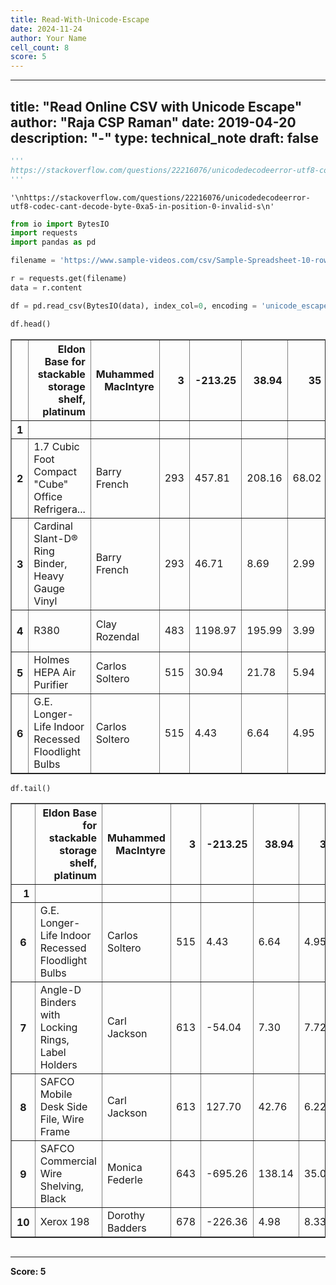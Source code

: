 ```yaml
---
title: Read-With-Unicode-Escape
date: 2024-11-24
author: Your Name
cell_count: 8
score: 5
---
```


---
title: "Read Online CSV with Unicode Escape"
author: "Raja CSP Raman"
date: 2019-04-20
description: "-"
type: technical_note
draft: false
---

```python
'''
https://stackoverflow.com/questions/22216076/unicodedecodeerror-utf8-codec-cant-decode-byte-0xa5-in-position-0-invalid-s
'''
```




    '\nhttps://stackoverflow.com/questions/22216076/unicodedecodeerror-utf8-codec-cant-decode-byte-0xa5-in-position-0-invalid-s\n'




```python
from io import BytesIO
import requests
import pandas as pd
```


```python
filename = 'https://www.sample-videos.com/csv/Sample-Spreadsheet-10-rows.csv'

r = requests.get(filename)
data = r.content
```


```python
df = pd.read_csv(BytesIO(data), index_col=0, encoding = 'unicode_escape')
```


```python
df.head()
```




<div>
<style scoped>
    .dataframe tbody tr th:only-of-type {
        vertical-align: middle;
    }

    .dataframe tbody tr th {
        vertical-align: top;
    }

    .dataframe thead th {
        text-align: right;
    }
</style>
<table border="1" class="dataframe">
  <thead>
    <tr style="text-align: right;">
      <th></th>
      <th>Eldon Base for stackable storage shelf, platinum</th>
      <th>Muhammed MacIntyre</th>
      <th>3</th>
      <th>-213.25</th>
      <th>38.94</th>
      <th>35</th>
      <th>Nunavut</th>
      <th>Storage &amp; Organization</th>
      <th>0.8</th>
    </tr>
    <tr>
      <th>1</th>
      <th></th>
      <th></th>
      <th></th>
      <th></th>
      <th></th>
      <th></th>
      <th></th>
      <th></th>
      <th></th>
    </tr>
  </thead>
  <tbody>
    <tr>
      <th>2</th>
      <td>1.7 Cubic Foot Compact "Cube" Office Refrigera...</td>
      <td>Barry French</td>
      <td>293</td>
      <td>457.81</td>
      <td>208.16</td>
      <td>68.02</td>
      <td>Nunavut</td>
      <td>Appliances</td>
      <td>0.58</td>
    </tr>
    <tr>
      <th>3</th>
      <td>Cardinal Slant-D® Ring Binder, Heavy Gauge Vinyl</td>
      <td>Barry French</td>
      <td>293</td>
      <td>46.71</td>
      <td>8.69</td>
      <td>2.99</td>
      <td>Nunavut</td>
      <td>Binders and Binder Accessories</td>
      <td>0.39</td>
    </tr>
    <tr>
      <th>4</th>
      <td>R380</td>
      <td>Clay Rozendal</td>
      <td>483</td>
      <td>1198.97</td>
      <td>195.99</td>
      <td>3.99</td>
      <td>Nunavut</td>
      <td>Telephones and Communication</td>
      <td>0.58</td>
    </tr>
    <tr>
      <th>5</th>
      <td>Holmes HEPA Air Purifier</td>
      <td>Carlos Soltero</td>
      <td>515</td>
      <td>30.94</td>
      <td>21.78</td>
      <td>5.94</td>
      <td>Nunavut</td>
      <td>Appliances</td>
      <td>0.50</td>
    </tr>
    <tr>
      <th>6</th>
      <td>G.E. Longer-Life Indoor Recessed Floodlight Bulbs</td>
      <td>Carlos Soltero</td>
      <td>515</td>
      <td>4.43</td>
      <td>6.64</td>
      <td>4.95</td>
      <td>Nunavut</td>
      <td>Office Furnishings</td>
      <td>0.37</td>
    </tr>
  </tbody>
</table>
</div>




```python
df.tail()
```




<div>
<style scoped>
    .dataframe tbody tr th:only-of-type {
        vertical-align: middle;
    }

    .dataframe tbody tr th {
        vertical-align: top;
    }

    .dataframe thead th {
        text-align: right;
    }
</style>
<table border="1" class="dataframe">
  <thead>
    <tr style="text-align: right;">
      <th></th>
      <th>Eldon Base for stackable storage shelf, platinum</th>
      <th>Muhammed MacIntyre</th>
      <th>3</th>
      <th>-213.25</th>
      <th>38.94</th>
      <th>35</th>
      <th>Nunavut</th>
      <th>Storage &amp; Organization</th>
      <th>0.8</th>
    </tr>
    <tr>
      <th>1</th>
      <th></th>
      <th></th>
      <th></th>
      <th></th>
      <th></th>
      <th></th>
      <th></th>
      <th></th>
      <th></th>
    </tr>
  </thead>
  <tbody>
    <tr>
      <th>6</th>
      <td>G.E. Longer-Life Indoor Recessed Floodlight Bulbs</td>
      <td>Carlos Soltero</td>
      <td>515</td>
      <td>4.43</td>
      <td>6.64</td>
      <td>4.95</td>
      <td>Nunavut</td>
      <td>Office Furnishings</td>
      <td>0.37</td>
    </tr>
    <tr>
      <th>7</th>
      <td>Angle-D Binders with Locking Rings, Label Holders</td>
      <td>Carl Jackson</td>
      <td>613</td>
      <td>-54.04</td>
      <td>7.30</td>
      <td>7.72</td>
      <td>Nunavut</td>
      <td>Binders and Binder Accessories</td>
      <td>0.38</td>
    </tr>
    <tr>
      <th>8</th>
      <td>SAFCO Mobile Desk Side File, Wire Frame</td>
      <td>Carl Jackson</td>
      <td>613</td>
      <td>127.70</td>
      <td>42.76</td>
      <td>6.22</td>
      <td>Nunavut</td>
      <td>Storage &amp; Organization</td>
      <td>NaN</td>
    </tr>
    <tr>
      <th>9</th>
      <td>SAFCO Commercial Wire Shelving, Black</td>
      <td>Monica Federle</td>
      <td>643</td>
      <td>-695.26</td>
      <td>138.14</td>
      <td>35.00</td>
      <td>Nunavut</td>
      <td>Storage &amp; Organization</td>
      <td>NaN</td>
    </tr>
    <tr>
      <th>10</th>
      <td>Xerox 198</td>
      <td>Dorothy Badders</td>
      <td>678</td>
      <td>-226.36</td>
      <td>4.98</td>
      <td>8.33</td>
      <td>Nunavut</td>
      <td>Paper</td>
      <td>0.38</td>
    </tr>
  </tbody>
</table>
</div>




```python

```


---
**Score: 5**